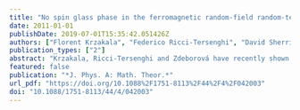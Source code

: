 ```yaml
---
title: "No spin glass phase in the ferromagnetic random-field random-temperature scalar Ginzburg–Landau model"
date: 2011-01-01
publishDate: 2019-07-01T15:35:42.051426Z
authors: ["Florent Krzakala", "Federico Ricci-Tersenghi", "David Sherrington", "Lenka Zdeborová"]
publication_types: ["2"]
abstract: "Krzakala, Ricci-Tersenghi and Zdeborová have recently shown that the random field Ising model with non-negative interactions and an arbitrary external magnetic field on an arbitrary lattice does not have a static spin-glass phase. In this communication we generalize the proof to a soft scalar spin version of the Ising model: the Ginzburg–Landau model with a random magnetic field and a random temperature parameter. We do so by proving that the spin glass susceptibility cannot diverge unless the ferromagnetic susceptibility does."
featured: false
publication: "*J. Phys. A: Math. Theor.*"
url_pdf: "https://doi.org/10.1088%2F1751-8113%2F44%2F4%2F042003"
doi: "10.1088/1751-8113/44/4/042003"
---
```


